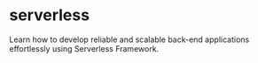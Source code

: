 # serverless
Learn how to develop reliable and scalable back-end applications effortlessly using Serverless Framework.
